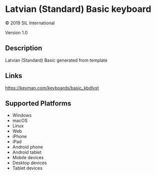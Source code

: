 Latvian (Standard) Basic keyboard
==============

© 2019 SIL International

Version 1.0

Description
-----------

Latvian (Standard) Basic generated from template

Links
-----
https://keyman.com/keyboards/basic_kbdlvst

Supported Platforms
-------------------
 * Windows
 * macOS
 * Linux
 * Web
 * iPhone
 * iPad
 * Android phone
 * Android tablet
 * Mobile devices
 * Desktop devices
 * Tablet devices

